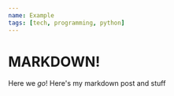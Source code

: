```yaml
---
name: Example
tags: [tech, programming, python]
---
```


# MARKDOWN!

Here we *go*!
Here's my markdown post and stuff

